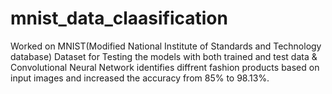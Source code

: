 # mnist_data_claasification
Worked on MNIST(Modified National Institute of Standards and Technology database) Dataset for Testing the models with both trained and test data \& Convolutional Neural Network identifies diffrent fashion products based on input images and increased the accuracy from 85\% to 98.13\%.
